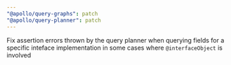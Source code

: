 ```yaml
---
"@apollo/query-graphs": patch
"@apollo/query-planner": patch
---
```


Fix assertion errors thrown by the query planner when querying fields for a specific inteface implementation in some cases where `@interfaceObject` is involved
  